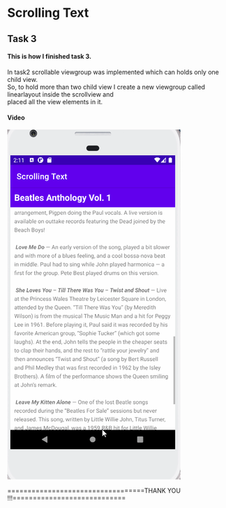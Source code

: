 Scrolling Text
==========================
## Task 3

#### This is how I finished task 3.
<p> In task2 scrollable viewgroup was implemented which can holds only one child view. <br>
So, to hold more than two child view I create a new viewgroup called linearlayout inside the scrollview and <br>
placed all the view elements in it.  </p>

#### Video
![](./video.gif)




==================================THANK YOU !!!============================